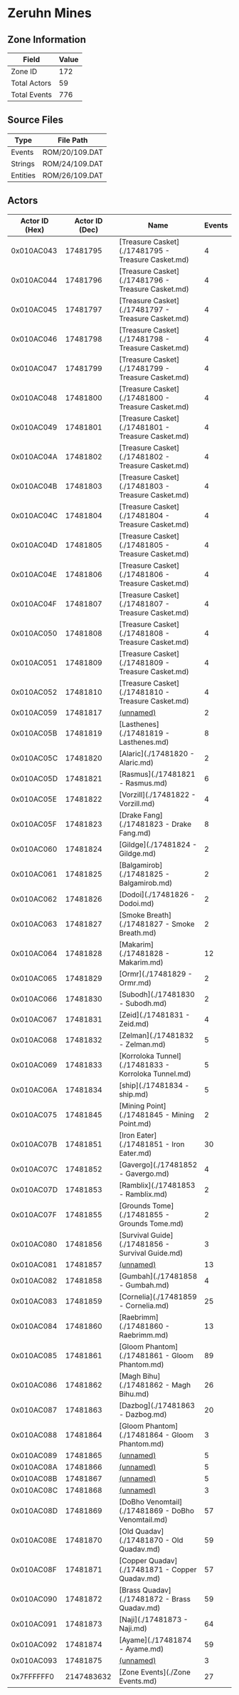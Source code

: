 # Zeruhn Mines

## Zone Information

| Field        |   Value |
|--------------|---------|
| Zone ID      |     172 |
| Total Actors |      59 |
| Total Events |     776 |

## Source Files

| Type     | File Path      |
|----------|----------------|
| Events   | ROM/20/109.DAT |
| Strings  | ROM/24/109.DAT |
| Entities | ROM/26/109.DAT |

## Actors

| Actor ID (Hex)   |   Actor ID (Dec) | Name                                                 |   Events |
|------------------|------------------|------------------------------------------------------|----------|
| 0x010AC043       |         17481795 | [Treasure Casket](./17481795 - Treasure Casket.md)   |        4 |
| 0x010AC044       |         17481796 | [Treasure Casket](./17481796 - Treasure Casket.md)   |        4 |
| 0x010AC045       |         17481797 | [Treasure Casket](./17481797 - Treasure Casket.md)   |        4 |
| 0x010AC046       |         17481798 | [Treasure Casket](./17481798 - Treasure Casket.md)   |        4 |
| 0x010AC047       |         17481799 | [Treasure Casket](./17481799 - Treasure Casket.md)   |        4 |
| 0x010AC048       |         17481800 | [Treasure Casket](./17481800 - Treasure Casket.md)   |        4 |
| 0x010AC049       |         17481801 | [Treasure Casket](./17481801 - Treasure Casket.md)   |        4 |
| 0x010AC04A       |         17481802 | [Treasure Casket](./17481802 - Treasure Casket.md)   |        4 |
| 0x010AC04B       |         17481803 | [Treasure Casket](./17481803 - Treasure Casket.md)   |        4 |
| 0x010AC04C       |         17481804 | [Treasure Casket](./17481804 - Treasure Casket.md)   |        4 |
| 0x010AC04D       |         17481805 | [Treasure Casket](./17481805 - Treasure Casket.md)   |        4 |
| 0x010AC04E       |         17481806 | [Treasure Casket](./17481806 - Treasure Casket.md)   |        4 |
| 0x010AC04F       |         17481807 | [Treasure Casket](./17481807 - Treasure Casket.md)   |        4 |
| 0x010AC050       |         17481808 | [Treasure Casket](./17481808 - Treasure Casket.md)   |        4 |
| 0x010AC051       |         17481809 | [Treasure Casket](./17481809 - Treasure Casket.md)   |        4 |
| 0x010AC052       |         17481810 | [Treasure Casket](./17481810 - Treasure Casket.md)   |        4 |
| 0x010AC059       |         17481817 | [(unnamed)](./17481817.md)                           |        2 |
| 0x010AC05B       |         17481819 | [Lasthenes](./17481819 - Lasthenes.md)               |        8 |
| 0x010AC05C       |         17481820 | [Alaric](./17481820 - Alaric.md)                     |        2 |
| 0x010AC05D       |         17481821 | [Rasmus](./17481821 - Rasmus.md)                     |        6 |
| 0x010AC05E       |         17481822 | [Vorzill](./17481822 - Vorzill.md)                   |        4 |
| 0x010AC05F       |         17481823 | [Drake Fang](./17481823 - Drake Fang.md)             |        8 |
| 0x010AC060       |         17481824 | [Gildge](./17481824 - Gildge.md)                     |        2 |
| 0x010AC061       |         17481825 | [Balgamirob](./17481825 - Balgamirob.md)             |        2 |
| 0x010AC062       |         17481826 | [Dodoi](./17481826 - Dodoi.md)                       |        2 |
| 0x010AC063       |         17481827 | [Smoke Breath](./17481827 - Smoke Breath.md)         |        2 |
| 0x010AC064       |         17481828 | [Makarim](./17481828 - Makarim.md)                   |       12 |
| 0x010AC065       |         17481829 | [Ormr](./17481829 - Ormr.md)                         |        2 |
| 0x010AC066       |         17481830 | [Subodh](./17481830 - Subodh.md)                     |        2 |
| 0x010AC067       |         17481831 | [Zeid](./17481831 - Zeid.md)                         |        4 |
| 0x010AC068       |         17481832 | [Zelman](./17481832 - Zelman.md)                     |        5 |
| 0x010AC069       |         17481833 | [Korroloka Tunnel](./17481833 - Korroloka Tunnel.md) |        5 |
| 0x010AC06A       |         17481834 | [ship](./17481834 - ship.md)                         |        5 |
| 0x010AC075       |         17481845 | [Mining Point](./17481845 - Mining Point.md)         |        2 |
| 0x010AC07B       |         17481851 | [Iron Eater](./17481851 - Iron Eater.md)             |       30 |
| 0x010AC07C       |         17481852 | [Gavergo](./17481852 - Gavergo.md)                   |        4 |
| 0x010AC07D       |         17481853 | [Ramblix](./17481853 - Ramblix.md)                   |        2 |
| 0x010AC07F       |         17481855 | [Grounds Tome](./17481855 - Grounds Tome.md)         |        2 |
| 0x010AC080       |         17481856 | [Survival Guide](./17481856 - Survival Guide.md)     |        3 |
| 0x010AC081       |         17481857 | [(unnamed)](./17481857.md)                           |       13 |
| 0x010AC082       |         17481858 | [Gumbah](./17481858 - Gumbah.md)                     |        4 |
| 0x010AC083       |         17481859 | [Cornelia](./17481859 - Cornelia.md)                 |       25 |
| 0x010AC084       |         17481860 | [Raebrimm](./17481860 - Raebrimm.md)                 |       13 |
| 0x010AC085       |         17481861 | [Gloom Phantom](./17481861 - Gloom Phantom.md)       |       89 |
| 0x010AC086       |         17481862 | [Magh Bihu](./17481862 - Magh Bihu.md)               |       26 |
| 0x010AC087       |         17481863 | [Dazbog](./17481863 - Dazbog.md)                     |       20 |
| 0x010AC088       |         17481864 | [Gloom Phantom](./17481864 - Gloom Phantom.md)       |        3 |
| 0x010AC089       |         17481865 | [(unnamed)](./17481865.md)                           |        5 |
| 0x010AC08A       |         17481866 | [(unnamed)](./17481866.md)                           |        5 |
| 0x010AC08B       |         17481867 | [(unnamed)](./17481867.md)                           |        5 |
| 0x010AC08C       |         17481868 | [(unnamed)](./17481868.md)                           |        3 |
| 0x010AC08D       |         17481869 | [DoBho Venomtail](./17481869 - DoBho Venomtail.md)   |       57 |
| 0x010AC08E       |         17481870 | [Old Quadav](./17481870 - Old Quadav.md)             |       59 |
| 0x010AC08F       |         17481871 | [Copper Quadav](./17481871 - Copper Quadav.md)       |       57 |
| 0x010AC090       |         17481872 | [Brass Quadav](./17481872 - Brass Quadav.md)         |       59 |
| 0x010AC091       |         17481873 | [Naji](./17481873 - Naji.md)                         |       64 |
| 0x010AC092       |         17481874 | [Ayame](./17481874 - Ayame.md)                       |       59 |
| 0x010AC093       |         17481875 | [(unnamed)](./17481875.md)                           |        3 |
| 0x7FFFFFF0       |       2147483632 | [Zone Events](./Zone Events.md)                      |       27 |